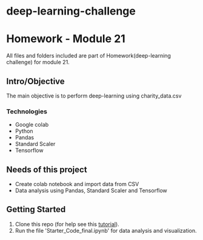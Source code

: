 # deep-learning-challenge

# Homework - Module 21
All files and folders included are part of Homework(deep-learning challenge) for module 21.


## Intro/Objective
The main objective is to perform deep-learning using charity_data.csv 

### Technologies
* Google colab
* Python
* Pandas
* Standard Scaler
* Tensorflow

## Needs of this project
- Create colab notebook and import data from CSV
- Data analysis using Pandas, Standard Scaler and Tensorflow

## Getting Started
1. Clone this repo (for help see this [tutorial](https://help.github.com/articles/cloning-a-repository/)).
2. Run the file 'Starter_Code_final.ipynb' for data analysis and visualization.
   


